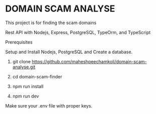# DOMAIN SCAM ANALYSE
This project is for finding the scam domains

Rest API with Nodejs, Express, PostgreSQL, TypeOrm, and TypeScript

Prerequisites

Setup and Install Nodejs, PostgreSQL and Create a database.

1. git clone https://github.com/maheshpeechamkoli/domain-scam-analyse.git

2. cd domain-scam-finder

3. npm run install

4. npm run dev

Make sure your .env file with proper keys.
